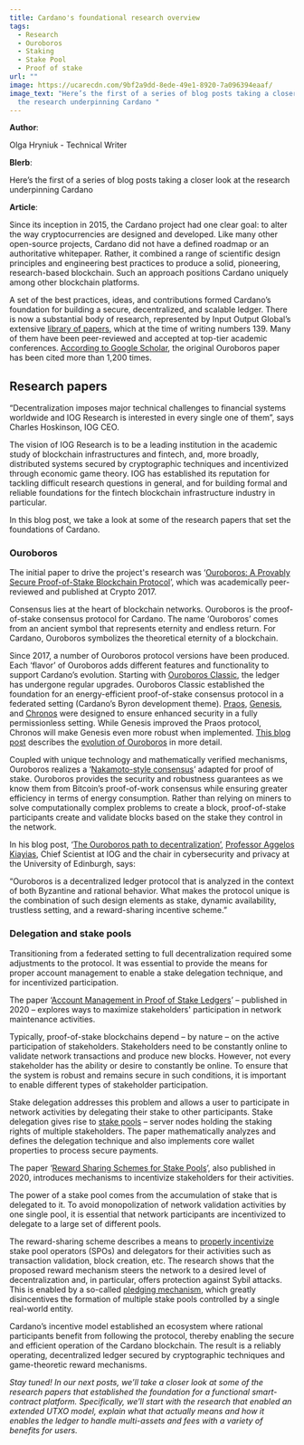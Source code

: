 ```yaml
---
title: Cardano's foundational research overview
tags:
  - Research
  - Ouroboros
  - Staking
  - Stake Pool
  - Proof of stake
url: ""
image: https://ucarecdn.com/9bf2a9dd-8ede-49e1-8920-7a096394eaaf/
image_text: "Here’s the first of a series of blog posts taking a closer look at
  the research underpinning Cardano "
---
```


**Author**:

Olga Hryniuk - Technical Writer

**Blerb**:

Here’s the first of a series of blog posts taking a closer look at the research underpinning Cardano

**Article**:

Since its inception in 2015, the Cardano project had one clear goal: to alter the way cryptocurrencies are designed and developed. Like many other open-source projects, Cardano did not have a defined roadmap or an authoritative whitepaper. Rather, it combined a range of scientific design principles and engineering best practices to produce a solid, pioneering, research-based blockchain. Such an approach positions Cardano uniquely among other blockchain platforms. 

A set of the best practices, ideas, and contributions formed Cardano’s foundation for building a secure, decentralized, and scalable ledger. There is now a substantial body of research, represented by Input Output Global’s extensive [library of papers](https://iohk.io/research/library/), which at the time of writing numbers 139. Many of them have been peer-reviewed and accepted at top-tier academic conferences. [According to Google Scholar](https://scholar.google.com/scholar?hl=en&as_sdt=0%2C5&q=ouroboros&btnG=), the original Ouroboros paper has been cited more than 1,200 times. 

## Research papers

“Decentralization imposes major technical challenges to financial systems worldwide and IOG Research is interested in every single one of them”, says Charles Hoskinson, IOG CEO. 

The vision of IOG Research is to be a leading institution in the academic study of blockchain infrastructures and fintech, and, more broadly, distributed systems secured by cryptographic techniques and incentivized through economic game theory. IOG has established its reputation for tackling difficult research questions in general, and for building formal and reliable foundations for the fintech blockchain infrastructure industry in particular.

In this blog post, we take a look at some of the research papers that set the foundations of Cardano. 

### Ouroboros 

The initial paper to drive the project's research was ‘[Ouroboros: A Provably Secure Proof-of-Stake Blockchain Protocol](https://eprint.iacr.org/2016/889.pdf)’, which was academically peer-reviewed and published at Crypto 2017. 

Consensus lies at the heart of blockchain networks. Ouroboros is the proof-of-stake consensus protocol for Cardano. The name ‘Ouroboros’ comes from an ancient symbol that represents eternity and endless return. For Cardano, Ouroboros symbolizes the theoretical eternity of a blockchain.  

Since 2017, a number of Ouroboros protocol versions have been produced. Each ‘flavor’ of Ouroboros adds different features and functionality to support Cardano’s evolution. Starting with [Ouroboros Classic](https://eprint.iacr.org/2016/889.pdf), the ledger has undergone regular upgrades. Ouroboros Classic established the foundation for an energy-efficient proof-of-stake consensus protocol in a federated setting (Cardano’s Byron development theme). [Praos](https://eprint.iacr.org/2017/573.pdf), [Genesis](https://eprint.iacr.org/2018/378.pdf), and [Chronos](https://eprint.iacr.org/2019/838.pdf) were designed to ensure enhanced security in a fully permissionless setting. While Genesis improved the Praos protocol, Chronos will make Genesis even more robust when implemented. [This blog post](https://iohk.io/en/blog/posts/2020/03/23/from-classic-to-hydra-the-implementations-of-ouroboros-explained/) describes the [evolution of Ouroboros](https://iohk.io/en/blog/posts/2020/03/23/from-classic-to-hydra-the-implementations-of-ouroboros-explained/) in more detail.

Coupled with unique technology and mathematically verified mechanisms, Ouroboros realizes a ‘[Nakamoto-style consensus](https://bitcoin.org/bitcoin.pdf)’ adapted for proof of stake. Ouroboros provides the security and robustness guarantees as we know them from Bitcoin’s proof-of-work consensus while ensuring greater efficiency in terms of energy consumption. Rather than relying on miners to solve computationally complex problems to create a block, proof-of-stake participants create and validate blocks based on the stake they control in the network. 

In his blog post, ‘[The Ouroboros path to decentralization’](https://iohk.io/en/blog/posts/2020/06/23/the-ouroboros-path-to-decentralization/), [Professor Aggelos Kiayias](https://iohk.io/en/team/aggelos-kiayias), Chief Scientist at IOG and the chair in cybersecurity and privacy at the University of Edinburgh, says:

“Ouroboros is a decentralized ledger protocol that is analyzed in the context of both Byzantine and rational behavior. What makes the protocol unique is the combination of such design elements as stake, dynamic availability, trustless setting, and a reward-sharing incentive scheme.”

### Delegation and stake pools

Transitioning from a federated setting to full decentralization required some adjustments to the protocol. It was essential to provide the means for proper account management to enable a stake delegation technique, and for incentivized participation. 

The paper ‘[Account Management in Proof of Stake Ledgers](https://eprint.iacr.org/2020/525.pdf)’ – published in 2020 – explores ways to maximize stakeholders' participation in network maintenance activities.  

Typically, proof-of-stake blockchains depend – by nature – on the active participation of stakeholders. Stakeholders need to be constantly online to validate network transactions and produce new blocks. However, not every stakeholder has the ability or desire to constantly be online. To ensure that the system is robust and remains secure in such conditions, it is important to enable different types of stakeholder participation.  

Stake delegation addresses this problem and allows a user to participate in network activities by delegating their stake to other participants. Stake delegation gives rise to [stake pools](https://iohk.io/en/blog/posts/2018/10/23/stake-pools-in-cardano/) – server nodes holding the staking rights of multiple stakeholders. The paper mathematically analyzes and defines the delegation technique and also implements core wallet properties to process secure payments. 

The paper ‘[Reward Sharing Schemes for Stake Pools](https://arxiv.org/ftp/arxiv/papers/1807/1807.11218.pdf)’, also published in 2020, introduces mechanisms to incentivize stakeholders for their activities.

The power of a stake pool comes from the accumulation of stake that is delegated to it. To avoid monopolization of network validation activities by one single pool, it is essential that network participants are incentivized to delegate to a large set of different pools. 

The reward-sharing scheme describes a means to [properly incentivize](https://iohk.io/en/blog/posts/2020/11/30/blockchain-reward-sharing-a-comparative-systematization-from-first-principles/) stake pool operators (SPOs) and delegators for their activities such as transaction validation, block creation, etc. The research shows that the proposed reward mechanism steers the network to a desired level of decentralization and, in particular, offers protection against Sybil attacks. This is enabled by a so-called [pledging mechanism](https://iohk.io/en/blog/posts/2020/05/12/how-pledging-encourages-a-healthy-decentralized-cardano-ecosystem/), which greatly disincentives the formation of multiple stake pools controlled by a single real-world entity.

Cardano’s incentive model established an ecosystem where rational participants benefit from following the protocol, thereby enabling the secure and efficient operation of the Cardano blockchain. The result is a reliably operating, decentralized ledger secured by cryptographic techniques and game-theoretic reward mechanisms. 

_Stay tuned! In our next posts, we’ll take a closer look at some of the research papers that established the foundation for a functional smart-contract platform. Specifically, we’ll start with the research that enabled an extended UTXO model, explain what that actually means and how it enables the ledger to handle multi-assets and fees with a variety of benefits for users._
